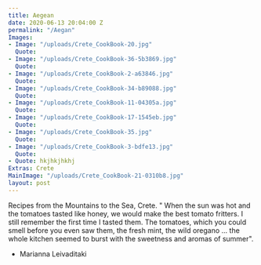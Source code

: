 ```yaml
---
title: Aegean
date: 2020-06-13 20:04:00 Z
permalink: "/Aegan"
Images:
- Image: "/uploads/Crete_CookBook-20.jpg"
  Quote: 
- Image: "/uploads/Crete_CookBook-36-5b3869.jpg"
  Quote: 
- Image: "/uploads/Crete_CookBook-2-a63846.jpg"
  Quote: 
- Image: "/uploads/Crete_CookBook-34-b89088.jpg"
  Quote: 
- Image: "/uploads/Crete_CookBook-11-04305a.jpg"
  Quote: 
- Image: "/uploads/Crete_CookBook-17-1545eb.jpg"
  Quote: 
- Image: "/uploads/Crete_CookBook-35.jpg"
  Quote: 
- Image: "/uploads/Crete_CookBook-3-bdfe13.jpg"
  Quote: 
- Quote: hkjhkjhkhj
Extras: Crete
MainImage: "/uploads/Crete_CookBook-21-0310b8.jpg"
layout: post
---
```


Recipes from the Mountains to the Sea, Crete.
" When the sun was hot and the tomatoes tasted like honey, we would make the best tomato fritters. I still remember the first time I tasted them. The tomatoes, which you could smell before you even saw them, the fresh mint, the wild oregano
... the whole kitchen seemed to burst with the sweetness and aromas of summer".

- Marianna Leivaditaki